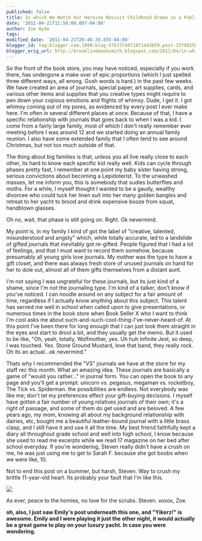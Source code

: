 ```yaml
---
published: false
title: In which We Watch Our Heroine Revisit Childhood Drama in a Public Forum...again...
date: '2011-04-21T11:56:00.007-04:00'
author: Zoe Hyde
tags:
modified_date: '2011-04-21T20:46:39.855-04:00'
blogger_id: tag:blogger.com,1999:blog-5767374071871443859.post-3379625857261447925
blogger_orig_url: http://brooklinebooksmith.blogspot.com/2011/04/in-which-we-watch-our-heroine-revisit.html
---
```

So the front of the book store, you may have noticed, especially if you work there, has undergone a make over of epic proportions (which I just spelled three different ways, all wrong. Gosh words is hard.) in the past few weeks. We have created an area of journals, special paper, art supplies, cards, and various other items and supplies that you creative types might require to pen down your copious emotions and flights of whimsy. Dude, I get it. I got whimsy coming out of my pores, as evidenced by every post I ever make here. I'm often in several different places at once. Because of that, I have a specific relationship with journals that goes back to when I was a kid. I come from a fairly large family, most of which I don't really remember ever meeting before I was around 12 and we started doing an annual family reunion. I also have some extended family that I often tend to see around Christmas, but not too much outside of that.

The thing about big families is that, unless you all live really close to each other, its hard to know each specific kid really well. Kids can cycle through phases pretty fast, I remember at one point my baby sister having strong, serious convictions about becoming a Lepidoterist. To the unwashed masses, let me inform you, this is somebody that sudies butterflies and moths. For a while, I myself thought I wanted to be a gaudy, wealthy divorcee who could tuck her linen suit into her many golden bangles and retreat to her yacht to brood and drink expensive booze from squat, handblown glasses.

Oh no, wait, that phase is still going on. Right. Ok nevermind.

My point is, in my family I kind of got the label of "creative, talented, misunderstood and angsty" which, while totally accurate, led to a landslide of gifted journals that inevitably got re-gifted. People figured that I had a lot of feelings, and that I must want to record them somehow, because presumably all young girls love journals. My mother was the type to have a gift closet, and there was always fresh store of unused journals on hand for her to dole out, almost all of them gifts themselves from a distant aunt.

I'm not saying I was ungrateful for these journals, but its just kind of a shame, since I'm not the journaling type. I'm kind of a talker, don't know if you've noticed. I can noodle around on any subject for a fair amount of time, regardless if I actually know anything about this subject. This talent has served me well in school when called upon to give presentations, or numerous times in the book store when Book Seller X who I want to think I'm cool asks me about such-and-such-cool-thing-I've-never-heard-of. At this point I've been there for long enough that I can just look them straight in the eyes and start to drool a bit, and they usually get the memo. But it used to be like, "Oh, yeah, totally, Wolfmother, yes. Uh huh Infinite Jest, so deep, I was touched. Yes. Stone Ground Mustard, love that band, they really rock. Oh its an actual...ok nevermind."

Thats why I recommended the "VS" journals we have at the store for my staff rec this month. What an amazing idea. These journals are basically a game of "would you rather..." in journal form. You can open the book to any page and you'll get a prompt: unicorn vs. pegasus, megaman vs. rocketboy, The Tick vs. Spiderman. the possibilities are endless. Not everybody was like me; don't let my preferences effect your gift-buying decisions. I myself have gotten a fair number of young relatives journals of their own; it's a right of passage, and some of them do get used and are beloved. A few years ago, my mom, knowing all about my background relationship with dairies, etc, bought me a beautiful leather-bound journal with a little brass clasp, and I still have it and use it all the time. My best friend faithfully kept a diary all throughout grade school and well into high school, I know because she used to read me excerpts while we read 17 magazine on her bed after school everyday. If you're wondering, Steven really didn't have a crush on me, he was just using me to get to Sarah F. because she got boobs when we were like, 10\.

Not to end this post on a bummer, but harsh, Steven. Way to crush my brittle 11-year-old heart. Its probably your fault that I'm like this.

![](http://lakersblog.latimes.com/.a/6a00d8341c506253ef01157129453a970c-320wi)

As ever, peace to the homies, no love for the scrubs. Steven.
xoxox, Zoe.


**oh, also, I just saw Emily's post underneath this one, and "Yikerz!" is awesome. Emily and I were playing it just the other night, it would actually be a great game to play on your luxury yacht. In case you were wondering.**